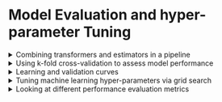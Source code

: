 
# Model Evaluation and hyper-parameter Tuning

<details markdown="block">
<summary> Combining transformers and estimators in a pipeline </summary>

## Combining transformers and estimators in a pipeline

In the previous notes where we discussed [sklearn pipelines](https://github.com/isa-ulisboa/greends-pml/blob/main/docs/T3_missing_data_categorical_scaling.md), the pipeline was created with `Pipeline`. There is, however an alternative that makes the code shorter is to use `make_pipeline` [see sklearn documentation](https://scikit-learn.org/stable/modules/generated/sklearn.pipeline.make_pipeline.html). This is a shorthand for the `Pipeline constructor`; it does not require, and does not permit, naming the estimators. Instead, their names will be set to the lowercase of their types automatically. The following piece of code shows how to create a pipeline that scales the attributes and applies a logistic regression.

  ```
  pipe_lr = make_pipeline(StandardScaler(),
                          LogisticRegression())
  ```

The pipeline is then typically used in the following manner over train and test sets:

  ```
  pipe_lr.fit(X_train, y_train)
  y_pred = pipe_lr.predict(X_test)
  train_accuracy = pipe_lr.score(X_train, y_train) # accuracy estimate over the same data used for training
  test_accuracy = pipe_lr.score(X_test, y_test) # accuracy estimate over an independent test set
  ```
---

</details>

<details markdown="block">
<summary> Using k-fold cross-validation to assess model performance </summary>

## Using k-fold cross-validation to assess model performance

The approach described above leads  in general to overfitting towards the train data set, and a bad performance over new examples. To prevent this, two diferent approaches can be followed

### The holdout method

<img src="https://github.com/isa-ulisboa/greends-pml/blob/main/docs/holdout_method_fig62.png" alt="Alt Text" width="500" >

### Cross-validation

<img src="https://github.com/isa-ulisboa/greends-pml/blob/main/docs/kfold_validation_fig_63.png" alt="Alt Text" width="500" >

In `sklearn`, cross-validation can easily be applied with [`cross_val_score`](https://scikit-learn.org/stable/modules/generated/sklearn.model_selection.cross_val_score.html). Then, we can replace  `pipe_lr.fit(X_train, y_train)` in the script above by something like

  ```
  scores = cross_val_score(estimator=pipe_lr, # estimator with fit method
                             X=X_train,
                             y=y_train,
                             cv=10, # number of folds
                             n_jobs=1) # numbers of processors used (-1 for all processors)
  ```

that returns an array of scores of the estimator for each run of the cross validation. The parameter `cv` can be used to indicate which cross validation scheme should be used. It could take for instance one of the following: 

- [KFold](https://scikit-learn.org/stable/modules/cross_validation.html#k-fold): divides all the samples in groups of samples, called folds. This is equivalent to just use, e.g., `cv=10`.
- [GroupKFold](https://scikit-learn.org/stable/modules/cross_validation.html#stratified-group-k-fold): this a variation of k-fold which ensures that the same group is not represented in both testing and training sets
- [StratifiedKFold](https://scikit-learn.org/stable/modules/cross_validation.html#stratified-k-fold): this is a variation of k-fold which returns stratified folds: each set contains approximately the same percentage of samples of each target class as the complete set.
- [StratifiedGroupKFold](https://scikit-learn.org/stable/modules/cross_validation.html#stratified-group-k-fold): The idea is to try to preserve the distribution of classes in each split while keeping each group within a single split.

For instance, the following code stratifies folds by the target class `y`. So, if for instance there are 100 examples of class 0 and 10 examples of class 1, then all folds get 20 examples from class 0 and 2 examples for class 1 (since `n_splits=5`).

  ```
  # model
  clf = DecisionTreeClassifier(max_depth=10)
  # cv strategy 
  skf = StratifiedKFold(n_splits=5)
  # fit and predict over the validation set
  results = cross_val_score(clf, X_train, y_train, cv=skf)
  ```

**Script** to read italian wine regions data from the UCI repository, and applies stratified croass validation to predict the region from the wine attributes: (https://github.com/isa-ulisboa/greends-pml/blob/main/notebooks/cross_val_score_stratifiedkfold.ipynb)

---

</details>

<details markdown="block">
<summary> Learning and validation curves </summary>


## Learning and validation curves

A [learning curve](https://scikit-learn.org/stable/modules/generated/sklearn.model_selection.learning_curve.html#sklearn.model_selection.learning_curve) shows cross-validated training and test scores for different training set sizes.

A [validation curve](https://scikit-learn.org/stable/modules/generated/sklearn.model_selection.validation_curve.html#sklearn.model_selection.validation_curve) determine training and test scores for varying parameter values. This is equivalent to grid search (see below) for a single parameter.

**Script** to read italian wine region data and create learning curve for a given classifier: (https://github.com/isa-ulisboa/greends-pml/blob/main/notebooks/learning_curve.ipynb)

---

</details>

<details markdown="block">
<summary>Tuning machine learning hyper-parameters via grid search </summary>

## Tuning machine learning hyper-parameters via grid search

One of the most critical steps in machine learning is tuning hyper-parameters of the model, e.g. `max_depth` for a decision tree. It is possible and recommended to search the hyper-parameter space for the best cross validation score. See [sklearn grid search section](https://scikit-learn.org/stable/modules/grid_search.html#grid-search).

A search consists of:
- an estimator: regressor or classifier such as `sklearn.tree.DecisionTreeClassifier()`;
- a parameter space such as `param_grid = [{'max_depth': [4,5,6,7]}]`;
- a method for searching or sampling candidates, such as `GridSearchCV` or `RandomizedSearchCV`;
- a cross-validation scheme such as `StratifiedKFold`; and
- a score function such as the defaults `sklearn.metrics.accuracy_score` for classification and `sklearn.metrics.r2_score` for regression.

The main methods are:
- [GridSearchCV](https://scikit-learn.org/stable/modules/generated/sklearn.model_selection.GridSearchCV.html#gridsearchcv) that performs an exhaustive search over specified parameter values for an estimator;
- [RandomizedSearchCV](https://scikit-learn.org/stable/modules/generated/sklearn.model_selection.RandomizedSearchCV.html#sklearn.model_selection.RandomizedSearchCV). In contrast to `GridSearchCV`, not all parameter values are tried out, but rather a fixed number of parameter settings is sampled from the specified distributions.
- Scikit-learn also provides the `HalvingGridSearchCV` and `HalvingRandomSearchCV` estimators that can be used to search a parameter space using successive halving.

**Script** to apply a randomized search over a random forest classifier for the Iris data set: (https://github.com/isa-ulisboa/greends-pml/blob/main/notebooks/iris_randomizedsearchCV.ipynb)

---

</details>

<details markdown="block">
<summary>Looking at different performance evaluation metrics</summary>

## Looking at different performance evaluation metrics

### Confusion matrix

The confusion matrix, also called error matrix, is a very useful tool to evaluate the precision of a classifier.

To compute the error matrix for a classifier ${\bf f_{\bf w}}({\bf x})$ trained with a given training set of examples, the steps are the following.

1. Consider a test set of examples $({\bf x}, y)$ that were not used for training;

2. Predict the labels $\hat{y}={\bf f_{\bf w}}({\bf x})$ for all examples in the test set;

3. Compare the predicted labels $\hat{y}$ with the true labels $y$ and create a two-way table where the rows represent the actual labels ($y$)  and the columns represent the predicted labels $\hat{y}$.

The following code illustrated how to compute a confusion matrix for a classification task with two classes, labeled 0 and 1, and plot the result with `matplotlib´. The matrix compares the true labels of the examples `y_true` with the labels predicted by the classifier `y_pred`:

<details markdown="block">
<summary>Script to compute confusion matrix given actual and predicted values</summary>

  ```
  from sklearn.metrics import confusion_matrix
  import numpy as np
  import matplotlib.pyplot as plt # to plot
  # Actual labels
  y_true = np.array([0, 1, 0, 1, 1, 0, 1, 0, 0, 1])
  # Predicted labels
  y_pred = np.array([0, 1, 1, 1, 0, 0, 1, 0, 1, 1])
  # Compute confusion matrix
  cm = confusion_matrix(y_true, y_pred)
  # Define class labels
  classes = ['Zero', 'One']
  # Plot confusion matrix
  plt.imshow(cm, interpolation='nearest', cmap=plt.cm.Blues)
  plt.title('Confusion Matrix')
  plt.colorbar()
  tick_marks = np.arange(len(classes))
  plt.xticks(tick_marks, classes, rotation=45)
  plt.yticks(tick_marks, classes)
  plt.xlabel('Predicted label')
  plt.ylabel('True label')
  # Fill in confusion matrix with values
  thresh = cm.max() / 2.
  for i, j in np.ndindex(cm.shape):
      plt.text(j, i, format(cm[i, j], 'd'),
               horizontalalignment='center',
               color='white' if cm[i, j] > thresh else 'black')
  plt.tight_layout()
  plt.show()
  ```

</details>

### Accuracy metrics derived from the confusion matrix

In general, if there are $n$ different label values, the error matrix is $n \times n$. For simplicity, let's just consider the $2 \times 2$ error matrix, where correct predictions are called TP or TN, and the errors FP or FN.

|           | Predicted Positive | Predicted Negative |
|-----------|--------------------|--------------------|
| Actual Positive | TP=True Positive     | FN=False Negative    |
| Actual Negative | FP=False Positive| TN=True Negative|

<details markdown="block">
<summary>Metrics are computed from the error matrix</summary>

1. Classification **accuracy**.

$${\rm accuracy}=\frac{{\rm TP}+{\rm TN}}{{\rm TP}+{\rm FN}+{\rm FP}+{\rm TN}}.$$

If the number of actual positive examples (TP+FN) is very different from the number of negative examples (FP+TN), the largest number is going to dominate the result. For instance, is 5% of some area is burned, but the classifier just labels all pixels as non-burned, the classification accuracy will be 95%.

For that example, the error matrix will look something that the following one.


|           | Predicted Burned | Predicted Non burned |
|-----------|--------------------|--------------------|
| Actual Burned | TP=0   | FN=50    |
| Actual Non burned | FP=0| TN=9050|

---

2. **Precision**, focused on predicted positives

$${\rm precision}=\frac{{\rm TP}}{{\rm TP}+{\rm FP}}.$$

This metric focusses only on the positive examples. For the burned area example above, the precision is not defined since no predictions are positive. Consider this other example, where one aims af finding greenhouses in a certain region.


|           | Predicted Greenhouse | Predicted Other |
|-----------|--------------------|--------------------|
| Actual Greenhouse | TP=80   | FN=20    |
| Actual Other  | FP=10| TN=9090|

In that case, precision is $80/(80+10) \approx 89\%$, while overall classification accuracy is $91.7\%$.

Precision is the complement of **commission error**:

$${\rm CE}=\frac{{\rm FP}}{{\rm TP}+{\rm FP}}.$$

---

3. **Recall**, focused on actual positives, and also called **sensitivity** or **true positive rate (TPR)**

$${\rm recall}=\frac{{\rm TP}}{{\rm TP}+{\rm FN}}.$$

The denominator here is the total number of actual positives. This is an interesting metric if we are focused on having a very low error on missing an actual positive (a typical example is missing a tumor in medecine).

For the burned area example, the classifier has the worst possible outcome since it misses all actual positives, and therefore its ${\rm recall}=0\%$. However, a similarly arbitrary classifier that would just predict the *positive* label for all examples would have a perfect ${\rm recall}=100\%$. For the greenhouse example, we have ${\rm recall}=80\%$.

Recall is the complement of **omission error**:

$${\rm OE}=\frac{{\rm FN}}{{\rm TP}+{\rm FN}}.$$

For instance, one wants the *sensitivity* of a disease test to be high to ensure that sick people are detected.

---

4. **Specificity**, is focused on actual negatives, and is also called **true negative rate (TNR)**

$${\rm specificity}=\frac{{\rm TN}}{{\rm TN}+{\rm FP}}.$$

For instance, one wants the *specificity* of a disease test to be high to prevent healthy people from being labeled as sick.

---

5. **F1 score**, which averages equally *precision* and *recall*

$${\rm F1~score}= 2 \times \frac{{\rm precision} \times {\rm recall}}{{\rm precision} + {\rm recall}}=\frac{{\rm 2\\, TP}}{{\rm 2\\, TP}+{\rm FP}+{\rm FN}}.$$

This is also known as the **Dice coefficient**. For the burned area example ${\rm F1~score}=0$ since in fact the F1 score is the *harmonic mean* of precision and recall. This metric still does not take into consideration true negatives (TN) and is criticized for giving the same importance to precision and recall.

---

</details>

### The classification report 

`sklearn` offers a function that outputs a *classification report* that includes precision, recall and F1 score, for both possible labelings of the examples:

  ```
  from sklearn.metrics import classification_report
  import numpy as np
  # Actual labels
  y_true = np.array([0, 1, 0, 1, 1, 0, 1, 0, 0, 1, 0, 0, 0])
  # Predicted labels
  y_pred = np.array([0, 1, 1, 1, 0, 0, 1, 0, 1, 1, 0, 1, 0])
  # Compute confusion matrix
  report = classification_report(y_true, y_pred)
  print(report)
  ```

</details>

